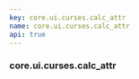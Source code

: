 ```yaml
---
key: core.ui.curses.calc_attr
name: core.ui.curses.calc_attr
api: true
---
```


### core.ui.curses.calc_attr
